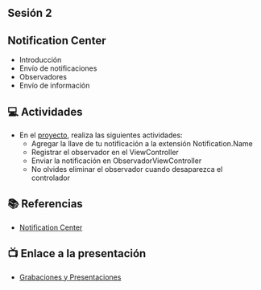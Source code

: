 Sesión 2
-

## Notification Center
- Introducción
- Envío de notificaciones
- Observadores
- Envío de información

## 💻 Actividades
- En el [proyecto](https://github.com/wizelineacademy/BAZiOS3-2023/tree/week6-exercises/curso/semana_6/sesion_2/NotificationCenterExample), realiza las siguientes actividades:
    - Agregar la llave de tu notificación a la extensión Notification.Name
    - Registrar el observador en el ViewController
    - Enviar la notificación en ObservadorViewController
    - No olvides eliminar el observador cuando desaparezca el controlador

## 📚 Referencias
- [Notification Center](https://developer.apple.com/documentation/foundation/notificationcenter)

## 📺 Enlace a la presentación 
- [Grabaciones y Presentaciones](/Grabaciones_y_Presentaciones.md)
